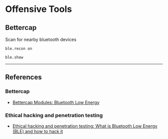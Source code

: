 # Offensive Tools

## Bettercap

Scan for nearby bluetooth devices

```
ble.recon on
```

```
ble.show
```

---
## References

### Bettercap

- [Bettercap Modules: Bluetooth Low Energy](https://www.bettercap.org/modules/ble/)

### Ethical hacking and penetration testing

- [Ethical hacking and penetration testing: What is Bluetooth Low Energy (BLE) and how to hack it](https://miloserdov.org/?p=3405)